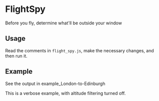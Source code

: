 # FlightSpy
Before you fly, determine what'll be outside your window

## Usage

Read the comments in `flight_spy.js`, make the necessary changes, and then run it.

## Example

See the output in example_London-to-Edinburgh

This is a verbose example, with altitude filtering turned off.
